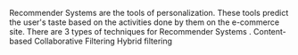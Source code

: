 Recommender Systems are the tools of personalization.
These tools predict the user's taste based on the activities done by them on the e-commerce site.
There are 3 types of techniques for Recommender Systems .
    Content-based
    Collaborative Filtering
    Hybrid filtering
